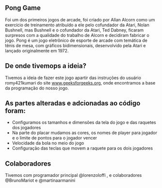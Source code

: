 ## Pong Game
Foi um dos primeiros jogos de arcade, foi criado por Allan Alcorn como um exercício de treinamento atribuído a ele pelo cofundador da Atari, Nolan Bushnell, mas Bushnell e o cofundador da Atari, Ted Dabney, ficaram surpresos com a qualidade do trabalho de Alcorn e decidiram fabricar o jogo. Pong é um jogo eletrônico de esporte de arcade com temática de tênis de mesa, com gráficos bidimensionais, desenvolvido pela Atari e lançado originalmente em 1972.

## De onde tivemops a ideia?
Tivemos a ideia de fazer este jogo apartir das instruções do usuário romy421kumari do site www.geeksforgeeks.org, onde encontramos a base da programação do nosso jogo.

## As partes alteradas e adcionadas ao código foram:
- Configuramos os tamanhos e dimensões da tela do jogo e das raquetes dos jogadores
- Na parte do placar mudamos as cores, os nomes de player para jogador e o limite de pontos para o jogador vencer
- Velocidade da bola no meio do jogo
- Configuração das teclas que movem a raquete para os dois jogadores

## Colaboradores
Tivemos com programador principal @lorenzoloffi , e colaboradores @BrunoMariot e @martinaarmanini

